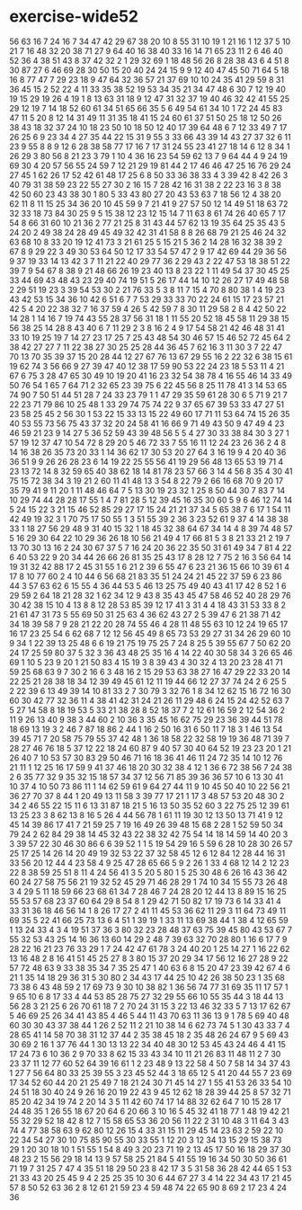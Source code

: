 # exercise-wide52
56
63
16
7
24
16
7
34
47
42
29
67
38
20
10
8
55
31
10
19
1
21
16
1
12
37
5
10
21
7
16
48
32
20
38
71
27
9
64
40
16
38
40
33
16
14
71
65
23
11
2
6
46
40
52
36
4
38
51
43
8
37
42
32
2
1
29
32
69
1
18
48
56
26
8
28
38
43
6
4
51
8
30
87
27
6
46
69
28
30
50
15
20
40
24
24
15
9
9
12
40
47
45
50
71
64
5
18
16
8
77
47
7
29
23
18
9
47
64
32
36
57
21
37
69
10
10
24
35
41
29
59
8
31
36
45
15
2
52
22
4
11
33
35
38
52
19
53
34
35
21
34
47
48
6
30
7
12
19
40
19
15
29
19
26
4
19
1
8
13
63
31
18
9
12
47
31
32
37
19
40
46
32
42
41
55
25
29
12
19
7
14
18
52
60
61
34
51
65
66
35
5
6
49
54
61
34
10
1
72
24
45
83
47
11
5
20
8
12
14
31
49
11
31
35
18
41
15
24
60
61
37
51
50
25
18
12
50
26
38
43
18
32
37
24
10
18
23
50
10
18
50
12
40
17
39
64
48
6
7
12
33
49
7
17
26
25
6
9
23
34
4
27
35
44
22
15
31
9
55
3
33
66
43
39
14
43
27
37
32
6
11
23
9
55
8
8
9
12
6
28
38
58
77
17
16
7
17
31
24
55
23
41
27
18
14
6
12
8
34
1
26
29
3
80
56
8
21
23
3
79
1
10
4
36
16
23
54
59
62
13
7
9
64
44
4
9
24
19
69
30
4
20
57
56
55
24
59
7
12
21
29
19
81
44
2
17
46
46
47
25
16
76
29
24
27
45
1
62
26
17
52
42
61
48
17
25
6
8
50
33
36
38
33
4
3
39
42
8
42
26
3
40
79
31
38
59
23
22
55
27
30
2
16
15
7
28
42
16
31
38
2
22
23
16
3
8
38
42
50
60
23
43
38
30
1
80
5
33
43
80
27
20
43
53
63
7
18
56
12
4
38
20
62
11
8
11
15
25
34
36
20
10
45
59
9
7
21
41
9
27
57
50
12
14
49
51
18
63
72
32
33
18
73
84
30
25
9
5
15
38
12
23
12
15
14
7
11
63
8
61
74
26
40
65
7
17
54
8
66
31
60
10
21
36
2
77
21
25
8
31
43
44
57
62
13
19
35
64
25
35
43
5
24
20
2
49
38
24
28
49
45
49
32
42
31
41
58
8
8
26
68
79
21
25
46
24
32
63
68
10
8
33
20
19
12
41
73
3
21
61
25
5
15
21
5
36
2
14
28
16
32
38
39
2
67
8
9
29
22
3
49
30
53
64
50
12
17
33
54
57
47
2
9
17
42
69
44
29
36
56
9
37
19
33
14
13
42
3
7
11
21
22
40
29
77
36
2
29
43
2
22
47
53
18
38
51
22
39
7
9
54
67
8
38
9
21
48
66
26
19
23
40
13
8
23
22
1
11
49
54
37
30
45
25
33
44
69
43
48
43
23
29
40
74
19
51
5
26
17
44
14
10
12
26
27
17
49
48
58
2
29
51
19
23
3
39
54
53
30
2
21
76
33
5
3
8
11
7
15
4
70
8
80
38
1
4
19
23
43
42
53
15
34
36
10
42
6
51
6
7
7
53
29
33
33
70
22
24
61
15
17
23
57
21
42
5
4
20
22
38
32
7
16
37
59
4
26
5
42
59
7
8
30
11
29
58
2
8
4
42
50
22
14
28
1
14
16
7
19
74
43
55
28
37
56
31
18
1
11
55
20
52
18
45
58
11
29
38
15
56
38
25
14
28
8
43
40
6
7
11
29
2
3
8
16
2
4
9
17
54
58
21
42
46
48
31
41
33
10
19
25
19
7
14
27
23
17
25
7
25
43
48
54
30
46
57
15
46
52
72
45
64
2
38
42
27
27
7
11
22
38
27
30
25
25
28
44
36
45
7
62
16
3
11
30
3
7
22
47
70
13
70
35
39
37
15
20
28
44
12
27
67
76
13
67
29
55
16
2
22
32
6
38
15
61
19
62
74
3
56
66
9
27
39
47
40
12
38
17
59
90
53
22
24
23
18
5
53
11
4
21
67
6
75
3
28
47
65
30
49
10
19
20
41
16
23
32
54
38
78
4
16
55
46
14
33
49
50
76
54
1
65
7
64
71
2
32
65
23
39
75
6
22
45
56
8
25
11
78
41
3
14
53
65
74
90
7
50
51
44
51
28
7
24
33
23
79
1
1
47
29
35
59
61
28
30
6
5
71
9
21
7
22
23
71
79
86
10
25
48
1
33
29
74
75
74
22
9
37
65
67
39
53
33
47
27
51
23
58
25
45
2
56
30
1
53
22
15
33
13
15
22
49
60
17
71
11
53
64
74
15
26
35
40
53
55
73
56
75
43
37
32
20
24
58
41
16
66
9
71
49
43
50
9
47
49
4
23
46
59
21
23
9
14
27
5
36
52
59
43
39
48
56
5
5
4
27
30
33
38
84
30
3
27
1
57
19
12
37
47
10
54
72
8
29
20
5
46
72
33
7
55
16
11
12
24
23
26
36
2
4
8
14
16
38
26
35
73
20
33
1
14
36
62
17
30
53
20
27
64
3
16
19
9
4
20
40
36
36
51
9
9
26
26
28
23
6
14
19
22
25
55
56
41
19
29
56
48
13
65
53
19
71
4
23
13
72
14
8
32
59
65
40
38
62
18
14
81
78
23
57
66
3
14
4
56
8
35
4
30
41
75
15
72
38
34
3
19
21
2
60
11
41
48
13
3
54
8
22
79
2
66
16
68
70
9
20
17
35
79
41
9
11
20
1
11
48
46
64
7
5
13
30
19
23
32
1
25
8
50
44
30
7
83
7
14
10
29
74
44
28
28
17
55
1
4
7
81
28
5
12
39
45
16
35
30
60
5
9
6
46
12
74
14
5
24
15
22
3
21
15
46
52
85
29
27
17
15
24
21
21
37
34
5
65
38
7
6
17
1
54
11
42
49
19
32
3
1
70
75
17
50
55
1
3
51
55
39
2
36
3
23
52
61
9
37
4
14
38
38
33
1
18
27
56
29
48
9
31
40
15
32
1
18
45
32
38
64
67
34
14
4
8
39
74
48
57
5
16
29
30
64
22
10
29
36
26
18
10
56
21
49
4
17
66
81
5
3
8
21
33
21
2
19
7
13
70
30
13
16
2
24
30
67
37
5
7
16
24
20
36
22
35
50
31
61
49
34
7
81
4
22
6
40
53
22
9
20
34
44
26
66
26
81
35
25
43
17
8
28
12
7
75
2
16
3
56
64
14
19
31
32
42
88
17
2
45
31
55
1
6
21
2
39
6
55
47
6
23
21
36
15
66
10
39
61
4
17
8
10
77
60
2
4
10
44
6
56
68
21
83
35
51
24
24
21
45
22
37
59
6
23
86
44
3
57
63
62
6
15
55
4
36
44
53
5
46
13
25
75
49
40
43
41
17
42
8
52
1
6
29
59
2
64
18
21
28
32
1
62
34
12
9
43
8
35
43
45
47
58
46
52
40
28
29
76
30
42
38
15
10
4
13
8
8
12
28
53
85
39
12
17
41
3
31
4
4
18
43
31
53
33
8
2
21
61
47
31
73
5
55
69
50
31
25
63
4
36
62
43
27
2
5
39
47
6
21
38
71
42
34
18
39
58
7
9
28
21
22
20
28
74
55
46
4
28
11
48
55
63
10
12
24
19
65
17
16
17
23
25
54
6
62
68
7
12
12
56
45
49
8
65
73
53
29
27
31
34
26
29
60
10
9
34
1
22
39
13
25
48
6
6
19
21
75
19
75
25
7
24
8
25
5
39
55
67
7
50
62
20
24
17
25
59
80
37
5
32
3
36
43
48
25
35
16
4
14
22
40
30
58
34
3
26
65
46
69
1
10
5
23
9
20
1
21
50
83
4
15
19
3
8
39
43
4
30
32
4
13
20
23
28
41
71
59
25
68
63
9
7
30
2
16
6
3
48
16
2
15
29
53
63
38
27
16
47
29
22
33
20
14
22
25
21
28
38
18
34
12
39
49
45
61
12
11
19
44
66
12
27
37
74
24
2
6
25
5
2
22
39
6
13
49
39
14
10
81
33
2
7
30
79
3
32
76
1
8
34
12
62
15
16
72
16
30
60
30
42
77
32
36
11
4
38
41
42
31
24
21
26
11
29
48
6
24
15
24
42
52
63
7
5
27
14
58
8
18
19
53
5
33
21
38
28
8
52
18
37
7
2
12
61
16
59
2
12
54
36
2
11
9
26
13
40
9
38
3
44
60
2
10
36
3
35
45
16
62
75
29
23
36
39
44
51
78
18
69
13
19
3
2
46
7
87
18
86
2
44
1
16
2
50
16
31
6
50
11
7
18
3
1
46
13
54
39
45
71
7
20
58
75
79
55
37
42
48
1
36
18
58
22
32
58
19
19
36
48
71
39
7
28
27
46
76
18
5
37
12
22
18
24
60
87
9
40
57
30
40
64
52
19
23
23
20
1
21
26
40
7
10
53
57
30
83
29
50
46
71
16
18
36
41
46
11
24
72
35
14
10
12
76
21
11
1
12
25
16
17
59
9
41
37
46
18
20
30
32
38
4
12
1
36
6
72
38
56
7
24
38
2
6
35
77
32
9
35
32
15
18
57
34
37
12
56
71
85
39
36
36
57
10
6
13
30
41
10
37
4
10
50
73
86
11
1
14
62
59
61
9
64
27
44
11
9
10
45
50
40
10
22
56
21
36
27
70
37
8
44
1
20
49
13
11
58
3
39
77
17
21
1
17
3
48
57
53
20
48
30
2
34
2
46
55
22
15
11
6
13
31
87
18
21
5
16
13
50
35
52
60
3
22
75
25
12
39
61
13
25
23
3
8
62
13
8
16
5
26
4
44
56
78
1
61
11
19
30
12
13
50
13
71
41
9
12
45
14
39
86
17
41
7
21
59
25
7
19
16
49
26
39
48
15
68
2
28
1
52
59
50
34
79
24
2
62
84
29
38
14
45
32
43
22
38
32
42
75
54
14
18
14
59
14
40
20
3
3
39
57
22
30
46
30
86
6
6
39
52
1
1
5
19
54
29
16
5
59
6
28
10
28
30
26
57
25
17
25
14
26
14
20
49
19
32
53
22
37
32
58
45
12
6
12
84
12
28
44
16
31
33
56
20
12
44
4
23
58
4
9
25
47
28
65
66
5
9
2
26
1
33
4
68
12
14
2
12
23
22
8
38
59
25
51
8
11
4
24
56
41
3
5
20
5
80
1
5
25
30
48
6
26
16
43
36
42
60
24
27
58
75
56
21
19
32
52
45
29
71
46
28
29
1
74
10
34
15
55
73
26
48
3
4
29
5
11
18
59
66
23
68
61
34
7
28
46
7
24
28
20
12
44
13
8
89
15
16
25
55
53
57
68
23
37
60
64
29
8
54
8
1
29
42
71
50
82
17
19
73
6
14
33
41
4
33
31
36
18
46
56
14
1
8
26
17
27
2
41
11
45
53
36
62
11
29
3
11
64
73
49
11
69
35
5
22
41
66
25
73
13
6
4
51
1
39
19
1
33
11
13
69
38
44
1
38
4
12
65
59
1
13
24
33
4
3
4
19
51
37
36
3
80
32
23
28
48
37
63
75
39
45
80
43
53
67
7
55
32
53
43
25
14
16
36
13
60
14
29
2
48
7
39
63
32
70
28
80
1
16
6
17
7
9
28
22
16
21
23
76
33
29
1
7
24
42
47
61
78
3
24
40
20
1
25
14
27
1
16
22
62
13
16
48
2
8
16
41
51
45
25
27
8
3
80
15
37
20
29
34
17
56
12
16
27
28
9
22
57
72
48
63
9
33
38
35
34
7
35
25
47
1
40
63
6
8
15
20
47
23
39
42
67
4
6
21
1
35
14
18
29
36
31
5
30
80
2
34
43
17
44
25
10
42
26
38
50
23
1
35
68
73
38
6
43
48
59
2
17
69
73
9
30
10
38
82
1
36
56
74
77
31
69
35
11
17
57
1
9
65
10
6
8
17
33
4
44
53
85
28
75
27
32
29
55
66
10
55
35
44
3
18
44
13
56
28
3
21
25
6
26
70
61
18
7
2
70
24
31
15
3
22
13
46
32
33
5
7
13
17
62
67
5
46
69
25
26
34
41
43
85
4
46
5
44
11
43
70
63
11
36
13
9
1
78
5
69
40
48
60
30
30
43
37
38
44
1
26
2
52
11
2
21
10
38
14
6
62
73
74
5
1
30
43
33
7
4
28
65
41
14
58
70
38
31
12
37
44
2
35
38
45
18
2
35
48
26
24
67
9
5
69
43
30
69
2
16
1
37
76
44
1
30
13
13
22
34
40
48
30
12
53
45
43
24
46
4
41
15
17
24
73
6
10
36
2
9
70
33
8
62
15
33
43
34
10
11
21
26
83
11
48
11
2
7
30
23
37
11
12
77
60
52
64
39
16
61
1
2
23
48
9
13
22
58
4
50
7
58
14
34
37
43
1
27
7
56
64
80
33
25
39
55
3
23
45
52
44
3
18
65
12
5
41
20
44
55
7
23
69
17
34
52
60
44
20
21
25
49
7
18
21
24
30
71
45
14
27
1
55
41
53
26
33
54
10
24
51
18
30
40
24
9
26
16
20
19
22
43
9
45
12
62
18
28
39
44
25
8
57
32
71
85
20
42
34
19
74
2
20
14
3
5
11
42
60
74
17
14
88
32
62
64
7
10
15
28
17
24
48
35
1
26
55
18
67
20
64
6
20
66
3
10
16
5
45
32
41
18
77
1
48
19
42
21
55
32
29
52
18
42
8
12
7
15
58
65
53
36
20
56
11
22
2
31
10
48
3
11
64
3
43
74
4
77
38
58
63
9
62
80
12
26
15
4
33
31
15
11
29
45
14
23
63
2
59
22
10
22
34
54
27
30
10
75
85
90
55
30
33
55
1
12
20
3
12
34
13
15
29
15
38
73
29
1
20
30
18
10
1
51
55
1
54
8
49
3
20
23
71
19
2
13
45
17
50
16
18
29
37
30
48
23
2
15
56
29
18
14
13
9
57
58
25
21
84
5
41
55
19
16
34
50
30
50
36
61
71
19
7
31
25
7
47
4
35
51
18
29
50
23
8
42
17
3
5
31
58
36
28
42
44
65
1
53
21
33
43
20
25
45
9
4
2
25
25
35
10
30
6
44
67
27
3
4
14
22
34
43
17
21
45
57
8
50
52
63
36
2
8
12
61
21
59
23
4
59
48
74
22
65
90
8
69
2
17
23
4
24
36
